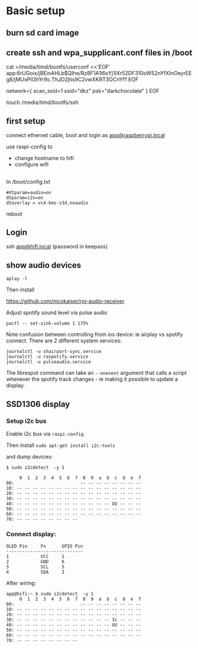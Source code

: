 # Basic setup

## burn sd card image
## create ssh and wpa_supplicant.conf files in /boot


cat >/media/timd/bootfs/userconf <<'EOF'
app:$6$rUGoix/jBEinAHLb$Qlhe/Rz8F1A1l6xYj1IXr52DF310oW52nYfXInOeyrEEg8/jMUxPlI3hYr9c.ThJD2jtis9C2vwXKRT3OCnYf1
EOF

network={
 scan_ssid=1
 ssid="dkz"
 psk="darkchocolate"
}
EOF

touch /media/timd/bootfs/ssh

## first setup

connect ethernet cable, boot and login as app@raspberrypi.local

use raspi-config to
 - change hostname to hifi
 - configure wifi

##

In /boot/config.txt

```
#dtparam=audio=on
dtparam=i2s=on
dtoverlay = vc4-kms-v3d,noaudio
```

reboot 


## Login

ssh app@hifi.local
(password in keepass)


## show audio devices

```
aplay -l
```



Then install

https://github.com/nicokaiser/rpi-audio-receiver


Adjust spotify sound level via pulse audio

```
pactl -- set-sink-volume 1 175%
```

Note confusion between controlling from ios device: ie airplay vs spotify connect. There are 2 different
system services:
 
```
journalctl -u shairport-sync.service
journalctl -u raspotify.service
journalctl -u pulseaudio.service
```

The librespot command can take an `--onevent` argument that calls a script whenever the spotify
track changes - ie making it possible to update a display.


## SSD1306 display

### Setup i2c bus

Enable i2c bus via `raspi-config`

Then install `sudo apt-get install i2c-tools`

and dump devices:

```
$ sudo i2cdetect  -y 1

     0  1  2  3  4  5  6  7  8  9  a  b  c  d  e  f
00:                         -- -- -- -- -- -- -- -- 
10: -- -- -- -- -- -- -- -- -- -- -- -- -- -- -- -- 
20: -- -- -- -- -- -- -- -- -- -- -- -- -- -- -- -- 
30: -- -- -- -- -- -- -- -- -- -- -- -- -- -- -- -- 
40: -- -- -- -- -- -- -- -- -- -- -- -- UU -- -- -- 
50: -- -- -- -- -- -- -- -- -- -- -- -- -- -- -- -- 
60: -- -- -- -- -- -- -- -- -- -- -- -- -- -- -- -- 
70: -- -- -- -- -- -- -- --  
```

### Connect display:

```
OLED Pin     Fn      GPIO Pin
-----------------------------
1            VCC     1
2            GND     6
3            SCL     5
4            SDA     3
```

After wiring:

```
app@hifi:~ $ sudo i2cdetect  -y 1
     0  1  2  3  4  5  6  7  8  9  a  b  c  d  e  f
00:                         -- -- -- -- -- -- -- -- 
10: -- -- -- -- -- -- -- -- -- -- -- -- -- -- -- -- 
20: -- -- -- -- -- -- -- -- -- -- -- -- -- -- -- -- 
30: -- -- -- -- -- -- -- -- -- -- -- -- 3c -- -- -- 
40: -- -- -- -- -- -- -- -- -- -- -- -- UU -- -- -- 
50: -- -- -- -- -- -- -- -- -- -- -- -- -- -- -- -- 
60: -- -- -- -- -- -- -- -- -- -- -- -- -- -- -- -- 
70: -- -- -- -- -- -- -- --  
```


